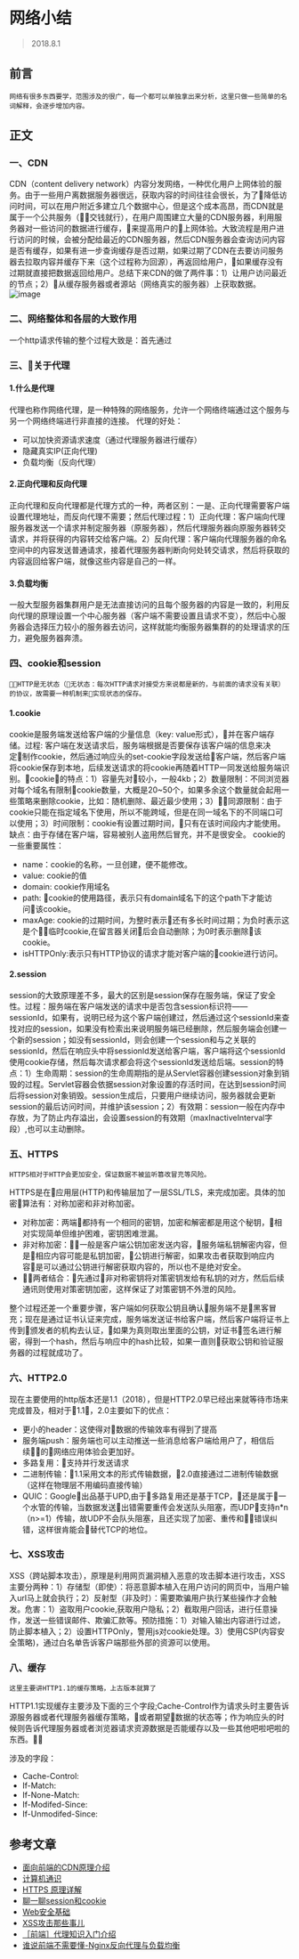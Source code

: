 # 网络小结
>2018.8.1
## 前言
    网络有很多东西要学，范围涉及的很广，每一个都可以单独拿出来分析，这里只做一些简单的名词解释，会逐步增加内容。
## 正文
### 一、CDN
CDN（content delivery network）内容分发网络，一种优化用户上网体验的服务。由于一些用户离数据服务器很远，获取内容的时间往往会很长，为了降低访问时间，可以在用户附近多建立几个数据中心，但是这个成本高昂，而CDN就是属于一个公共服务（交钱就行），在用户周围建立大量的CDN服务器，利用服务器对一些访问的数据进行缓存，来提高用户的上网体验。大致流程是用户进行访问的时候，会被分配给最近的CDN服务器，然后CDN服务器会查询访问内容是否有缓存，如果有进一步查询缓存是否过期，如果过期了CDN在去要访问服务器去拉取内容并缓存下来（这个过程称为回源），再返回给用户，如果缓存没有过期就直接把数据返回给用户。总结下来CDN的做了两件事：1）让用户访问最近的节点；2）从缓存服务器或者源站（网络真实的服务器）上获取数据。
![image](/img/02.png)
### 二、网络整体和各层的大致作用
一个http请求传输的整个过程大致是：首先通过
### 三、关于代理
#### 1.什么是代理
代理也称作网络代理，是一种特殊的网络服务，允许一个网络终端通过这个服务与另一个网络终端进行非直接的连接。
代理的好处：
-   可以加快资源请求速度（通过代理服务器进行缓存）
-   隐藏真实IP(正向代理)
-   负载均衡（反向代理）
#### 2.正向代理和反向代理
正向代理和反向代理都是代理方式的一种，两者区别：一是、正向代理需要客户端设置代理地址，而反向代理不需要；然后代理过程：1）正向代理：客户端向代理服务器发送一个请求并制定服务器（原服务器），然后代理服务器向原服务器转交请求，并将获得的内容转交给客户端。2）反向代理：客户端向代理服务器的命名空间中的内容发送普通请求，接着代理服务器判断向何处转交请求，然后将获取的内容返回给客户端，就像这些内容是自己的一样。

#### 3.负载均衡
一般大型服务器集群用户是无法直接访问的且每个服务器的内容是一致的，利用反向代理的原理设置一个中心服务器（客户端不需要设置且请求不变），然后中心服务器会选择压力较小的服务器去访问，这样就能均衡服务器集群的的处理请求的压力，避免服务器奔溃。

### 四、cookie和session
    HTTP是无状态（无状态：每次HTTP请求对接受方来说都是新的，与前面的请求没有关联）的协议，故需要一种机制来实现状态的保存。
#### 1.cookie
cookie是服务端发送给客户端的少量信息（key: value形式），并在客户端存储。过程: 客户端在发送请求后，服务端根据是否要保存该客户端的信息来决定制作cookie，然后通过响应头的set-cookie字段发送给客户端，然后客户端将cookie保存到本地，后续发送请求的将cookie再随着HTTP一同发送给服务端识别。cookie的特点：1）容量先对较小，一般4kb；2）数量限制：不同浏览器对每个域名有限制cookie数量，大概是20~50个，如果多余这个数量就会起用一些策略来删除cookie，比如：随机删除、最近最少使用；3）同源限制：由于cookie只能在指定域名下使用，所以不能跨域，但是在同一域名下的不同端口可以使用；3）时间限制：cookie有设置过期时间，只有在该时间段内才能使用。缺点：由于存储在客户端，容易被别人盗用然后冒充，并不是很安全。
cookie的一些重要属性：
- name：cookie的名称，一旦创建，便不能修改。
- value: cookie的值
- domain: cookie作用域名
- path: cookie的使用路径，表示只有domain域名下的这个path下才能访问该cookie。
- maxAge: cookie的过期时间，为整时表示还有多长时间过期；为负时表示这是个临时cookie,在留言器关闭后会自动删除；为0时表示删除该cookie。
- isHTTPOnly:表示只有HTTP协议的请求才能对客户端的cookie进行访问。
#### 2.session
session的大致原理差不多，最大的区别是session保存在服务端，保证了安全性。过程：服务端在客户端发送的请求中是否包含session标识符——sessionId，如果有，说明已经为这个客户端创建过，然后通过这个sessionId来查找对应的session，如果没有检索出来说明服务端已经删除，然后服务端会创建一个新的session；如没有sessionId，则会创建一个session和与之关联的sessionId，然后在响应头中将sessionId发送给客户端，客户端将这个sessionId使用cookie存储，然后每次请求都会将这个sessionId发送给后端。session的特点：1）生命周期：session的生命周期指的是从Servlet容器创建session对象到销毁的过程。Servlet容器会依据session对象设置的存活时间，在达到session时间后将session对象销毁。session生成后，只要用户继续访问，服务器就会更新session的最后访问时间，并维护该session；2）有效期：session一般在内存中存放，为了防止内存溢出，会设置session的有效期（maxInactiveInterval字段）,也可以主动删除。
### 五、HTTPS
    HTTPS相对于HTTP会更加安全，保证数据不被监听篡改冒充等风险。
HTTPS是在应用层(HTTP)和传输层加了一层SSL/TLS，来完成加密。具体的加密算法有：对称加密和非对称加密。

- 对称加密：两端都持有一个相同的密钥，加密和解密都是用这个秘钥，相对实现简单但维护困难，密钥困难泄漏。
- 非对称加密：一般是客户端公钥加密发送内容，服务端私钥解密内容，但是相应内容可能是私钥加密，公钥进行解密，如果攻击者获取到响应内容是可以通过公钥进行解密获取内容的，所以也不是绝对安全。
-  两者结合：先通过非对称密钥将对策密钥发给有私钥的对方，然后后续通讯则使用对策密钥加密，这样保证了对策密钥不外泄的风险。

整个过程还差一个重要步骤，客户端如何获取公钥且确认服务端不是黑客冒充；现在是通过证书认证来完成，服务端发送证书给客户端，然后客户端将证书上传到颁发者的机构去认证，如果为真则取出里面的公钥，对证书签名进行解密，得到一个hash，然后与响应中的hash比较，如果一直则获取公钥和验证服务器的过程就成功了。
### 六、HTTP2.0
现在主要使用的http版本还是1.1（2018），但是HTTP2.0早已经出来就等待市场来完成普及，相对于1.1，2.0主要如下的优点：
- 更小的header：这使得对数据的传输效率有得到了提高
- 服务端push：服务端也可以主动推送一些消息给客户端给用户了，相信后续的网络应用体验会更加好。
- 多路复用：支持并行发送请求
- 二进制传输：1.1采用文本的形式传输数据，2.0直接通过二进制传输数据（这样在物理层不用编码直接传输）
- QUIC：Google出品基于UPD,由于多路复用还是基于TCP，还是属于一个水管的传输，当数据发送出错需要重传会发送队头阻塞，而UDP支持n*n（n>=1）传输，故UDP不会队头阻塞，且还实现了加密、重传和错误纠错，这样很肯能会替代TCP的地位。
### 七、XSS攻击
XSS（跨站脚本攻击），原理是利用网页漏洞植入恶意的攻击脚本进行攻击，XSS主要分两种：1）存储型（即使）：将恶意脚本植入在用户访问的网页中，当用户输入url马上就会执行；2）反射型（非及时）：需要欺骗用户执行某些操作才会触发。危害：1）盗取用户cookie,获取用户隐私；2）截取用户回话，进行任意操作，发送一些错误邮件、欺骗汇款等。预防措施：1）对输入输出内容进行过滤，防止脚本植入；2）设置HTTPOnly，警用js对cookie处理。3）使用CSP(内容安全策略)，通过白名单告诉客户端那些外部的资源可以使用。
### 八、缓存
    这里主要讲HTTP1.1的缓存策略，上古版本就算了
HTTP1.1实现缓存主要涉及下面的三个字段;Cache-Control作为请求头时主要告诉源服务器或者代理服务器缓存策略，或者期望数据的状态等；作为响应头的时候则告诉代理服务器或者浏览器请求资源数据是否能缓存以及一些其他吧啦吧啦的东西。

涉及的字段：
- Cache-Control:
- If-Match:
- If-None-Match:
- If-Modifed-Since:
- If-Unmodifed-Since:
## 参考文章
- [面向前端的CDN原理介绍 ](https://github.com/renaesop/blog/issues/1)
- [计算机通识](https://yuchengkai.cn/docs/zh/cs/)
- [HTTPS 原理详解](http://baijiahao.baidu.com/s?id=1570143475599137&wfr=spider&for=pc)
- [聊一聊session和cookie](https://juejin.im/post/5aede266f265da0ba266e0ef)
- [Web安全基础](https://juejin.im/post/5aeebeac5188256712786c6d)
- [XSS攻击那些事儿](https://juejin.im/entry/5a116ec4f265da4326526f10)
- [［前端］代理知识入门介绍](https://www.cnblogs.com/sxlfzhy/p/6680281.html)
- [谁说前端不需要懂-Nginx反向代理与负载均衡](https://juejin.im/post/5b01336af265da0b8a67e5c9)